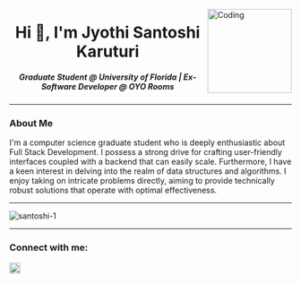   <img
    alt="Coding"
    width="150"
    height="150"
    align="right"
    src="https://i.ibb.co/0G0x0QG/github.jpg"
  />
  <h1 align="center">Hi 👋, I'm Jyothi Santoshi Karuturi</h1>
  <h5 align="center"><em>
    Graduate Student @ University of Florida | Ex-Software Developer @ OYO Rooms</em>
  </h5>
  <hr />

  <h3>About Me</h3>
  <p>I'm a computer science graduate student who is deeply enthusiastic about Full Stack Development. I possess a strong drive for crafting user-friendly interfaces coupled with a backend that can easily scale. Furthermore, I have a keen interest in delving into the realm of data structures and algorithms. I enjoy taking on intricate problems directly, aiming to provide technically robust solutions that operate with optimal effectiveness.</p>

  <hr />

  <p>
    <img
      align="center"
      src="https://github-readme-stats.vercel.app/api/top-langs?username=santoshi-1&show_icons=true&locale=en&layout=compact"
      alt="santoshi-1"
    />
  </p>

<!--  <p>
    &nbsp;<img
      align="center"
      src="https://github-readme-stats.vercel.app/api?username=santoshi-1&show_icons=true&locale=en"
      alt="santoshi-1"
    />
  </p> 

  <hr />

  <p>
    <img
      align="center"
      src="https://github-readme-streak-stats.herokuapp.com/?user=santoshi-1&"
      alt="santoshi-1"
    />
  </p> -->
  <hr/>

   <h3 align="left">Connect with me:</h3>
  <p align="left">
    <a href="https://linkedin.com/in/santoshi-karuturi" target="blank"
      ><img
        align="center"
        src="https://raw.githubusercontent.com/rahuldkjain/github-profile-readme-generator/master/src/images/icons/Social/linked-in-alt.svg"
        alt="santoshi-karuturi"
        height="20"
        width="20"
    /></a>
   <!-- <a href="https://www.leetcode.com/santoshi_karuturi" target="blank"
      ><img
        align="center"
        src="https://raw.githubusercontent.com/rahuldkjain/github-profile-readme-generator/master/src/images/icons/Social/leet-code.svg"
        alt="santoshi_karuturi"
        height="20"
        width="20"
    /></a> -->
  </p>

